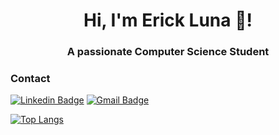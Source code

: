 <h1 align="center">Hi, I'm Erick Luna 👋</a>!</h1>
<h3 align="center">A passionate Computer Science Student</h3>

<!--
[![](https://raw.githubusercontent.com/elunac19/elunac19/master/black-hole.gif)](https://github.com/elunac19)
-->
### Contact
[![Linkedin Badge](https://img.shields.io/badge/Erick_Luna_Carrada-0A66C2.svg?style=for-the-badge&logo=LinkedIn&logoColor=white)](www.linkedin.com/in/erick-luna-carrada)
[![Gmail Badge](https://img.shields.io/badge/Elunac19-EA4335.svg?style=for-the-badge&logo=Gmail&logoColor=white)](mailto:elunac19@gmail.com) 

[![Top Langs](https://github-readme-stats.vercel.app/api/top-langs/?username=elunac19&show_icons=true&theme=dark#gh-dark-mode-only)](https://github.com/elunac19/github-readme-stats)
